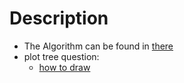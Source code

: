 # Description

- The Algorithm can be found in [there](http://zealscott.com/2018/04/16/%E5%86%B3%E7%AD%96%E6%A0%91%E5%8E%9F%E7%90%86%E5%8F%8A%E5%AE%9E%E7%8E%B0%EF%BC%88%E4%B8%80%EF%BC%89/)
- plot  tree question:
  - [how to draw](https://www.cnblogs.com/fantasy01/p/4595902.html)


